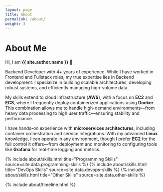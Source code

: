 ```yaml
---
layout: page
title: About
permalink: /about/
weight: 3
---
```


# About Me

Hi, I am **{{ site.author.name }}** :wave:

Backend Developer with 4+ years of experience. While I have worked in Frontend and Fullstack roles, my true expertise lies in Backend development: I specialize in building scalable architectures, developing robust systems, and efficiently managing high-volume data.

My skills extend to cloud infrastructure (**AWS**), with a focus on **EC2** and **ECS**, where I frequently deploy containerized applications using **Docker**. This combination allows me to handle high-demand environments—from heavy data processing to high user traffic—ensuring stability and performance.

I have hands-on experience with **microservices architectures**, including container orchestration and service integrations. With my advanced **Linux** knowledge, I can operate in any environment, though I prefer **EC2** for the full control it offers—from deployment and monitoring to configuring tools like **Grafana** for real-time logging and metrics.

{% include about/skills.html title="Programming Skills" source=site.data.programming-skills %}
{% include about/skills.html title="DevOps Skills" source=site.data.devops-skills %}
{% include about/skills.html title="Other Skills" source=site.data.other-skills %}

{% include about/timeline.html %}
